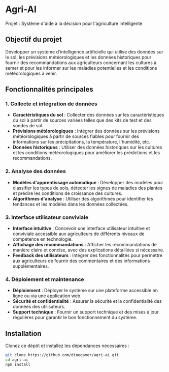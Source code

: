 # Agri-AI

Projet : Système d'aide à la décision pour l'agriculture intelligente

## Objectif du projet

Développer un système d'intelligence artificielle qui utilise des données sur le sol, les prévisions météorologiques et les données historiques pour fournir des recommandations aux agriculteurs concernant les cultures à semer et pour les informer sur les maladies potentielles et les conditions météorologiques à venir.

## Fonctionnalités principales

### 1. Collecte et intégration de données

- **Caractéristiques du sol** : Collecter des données sur les caractéristiques du sol à partir de sources variées telles que des kits de test et des sondes de sol.
- **Prévisions météorologiques** : Intégrer des données sur les prévisions météorologiques à partir de sources fiables pour fournir des informations sur les précipitations, la température, l'humidité, etc.
- **Données historiques** : Utiliser des données historiques sur les cultures et les conditions météorologiques pour améliorer les prédictions et les recommandations.

### 2. Analyse des données

- **Modèles d'apprentissage automatique** : Développer des modèles pour classifier les types de sols, détecter les signes de maladies des plantes et prédire les conditions de croissance des cultures.
- **Algorithmes d'analyse** : Utiliser des algorithmes pour identifier les tendances et les modèles dans les données collectées.

### 3. Interface utilisateur conviviale

- **Interface intuitive** : Concevoir une interface utilisateur intuitive et conviviale accessible aux agriculteurs de différents niveaux de compétence en technologie.
- **Affichage des recommandations** : Afficher les recommandations de manière claire et concise, avec des explications détaillées si nécessaire.
- **Feedback des utilisateurs** : Intégrer des fonctionnalités pour permettre aux agriculteurs de fournir des commentaires et des informations supplémentaires.

### 4. Déploiement et maintenance

- **Déploiement** : Déployer le système sur une plateforme accessible en ligne ou via une application web.
- **Sécurité et confidentialité** : Assurer la sécurité et la confidentialité des données des utilisateurs.
- **Support technique** : Fournir un support technique et des mises à jour régulières pour garantir le bon fonctionnement du système.

## Installation

Clonez ce dépôt et installez les dépendances nécessaires :

```sh
git clone https://github.com/dinegamer/agri-ai.git
cd agri-ai
npm install

